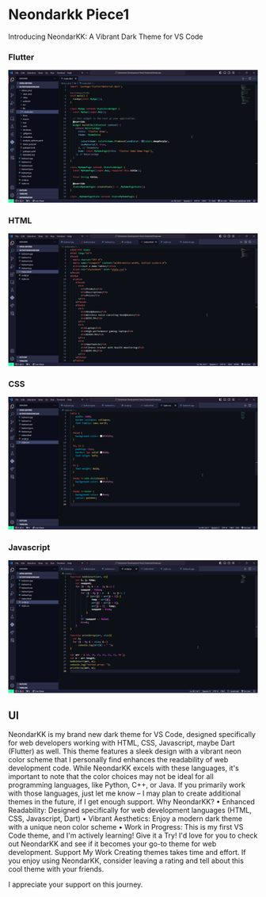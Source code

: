 # Neondarkk Piece1

Introducing NeondarKK: A Vibrant Dark Theme for VS Code

### Flutter
![Dark theme](assets/flutter.png)

### HTML
![Dark theme](assets/html.png)

### CSS
![Dark theme](assets/css.png)

### Javascript
![Dark theme](assets/js.png)

UI
--

NeondarKK is my brand new dark theme for VS Code, designed specifically for web developers working with HTML, CSS, Javascript, maybe Dart (Flutter) as well.
This theme features a sleek design with a vibrant neon color scheme that I personally find enhances the readability of web development code. While NeondarKK excels with these languages, it's important to note that the color choices may not be ideal for all programming languages, like Python, C++, or Java. If you primarily work with those languages, just let me know – I may plan to create additional themes in the future, if I get enough support.
Why NeondarKK?
•	Enhanced Readability: Designed specifically for web development languages (HTML, CSS, Javascript, Dart)
•	Vibrant Aesthetics: Enjoy a modern dark theme with a unique neon color scheme
•	Work in Progress: This is my first VS Code theme, and I'm actively learning!
Give it a Try!
I'd love for you to check out NeondarKK and see if it becomes your go-to theme for web development.
Support My Work
Creating themes takes time and effort. If you enjoy using NeondarKK, consider leaving a rating and tell about this cool theme with your friends.

I appreciate your support on this journey.


